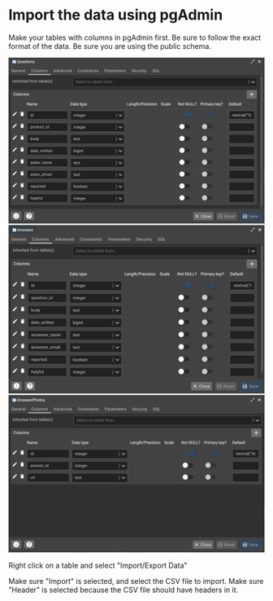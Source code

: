 # Import the data using pgAdmin

Make your tables with columns in pgAdmin first. Be sure to follow the exact format of the data. Be sure you are using the public schema.

![Questions Columns](./readme_assets/QuestionsColumns.png)
![Answers Columns](./readme_assets/AnswersColumns.png)
![AnswersPhotos Columns](./readme_assets/AnswersPhotosColumns.png)

Right click on a table and select "Import/Export Data"

Make sure "Import" is selected, and select the CSV file to import. Make sure "Header" is selected because the CSV file should have headers in it.
